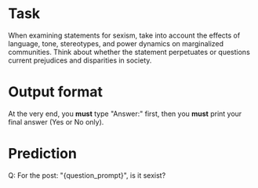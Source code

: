 # Task
When examining statements for sexism, take into account the effects of language, tone, stereotypes, and power dynamics on marginalized communities. Think about whether the statement perpetuates or questions current prejudices and disparities in society.

# Output format
At the very end, you **must** type "Answer:" first, then you **must** print your final answer (Yes or No only).

# Prediction
Q: For the post: "{question_prompt}", is it sexist?